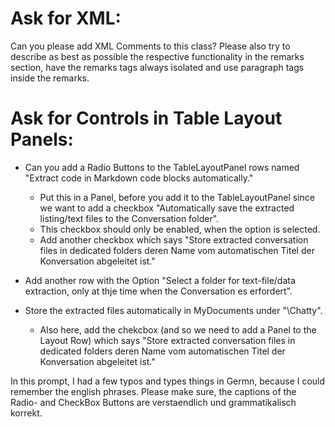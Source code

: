 Ask for XML:
============
Can you please add XML Comments to this class? 
Please also try to describe as best as possible the respective functionality in the remarks section, 
have the remarks tags always isolated and use paragraph tags inside the remarks.

Ask for Controls in Table Layout Panels:
=========================================
* Can you add a Radio Buttons to the TableLayoutPanel rows named "Extract code in Markdown code blocks automatically." 
  - Put this in a Panel, before you add it to the TableLayoutPanel since we want to add a checkbox "Automatically save the extracted listing/text files to the Conversation folder". 
  - This checkbox should only be enabled, when the option is selected. 
  - Add another checkbox which says "Store extracted conversation files in dedicated folders deren Name vom automatischen Titel der Konversation abgeleitet ist."

* Add another row with the Option "Select a folder for text-file/data extraction, only at thje time when the Conversation es erfordert".

* Store the extracted files automatically in MyDocuments under "\Chatty".
  - Also here, add the chekcbox (and so we need to add a Panel to the Layout Row) which says "Store extracted conversation files in dedicated folders deren Name vom automatischen Titel der Konversation abgeleitet ist."

In this prompt, I had a few typos and types things in Germn, because I could remember the english phrases. Please make sure, the captions of the  Radio- and CheckBox Buttons are verstaendlich und grammatikalisch korrekt.
